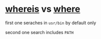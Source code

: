 # [whereis](../CLI/whereis.md)  vs [where](../CLI/where.md)

first one seraches in `usr/bin` by default only 

second one search includes `PATH`